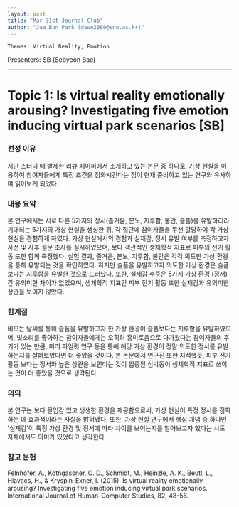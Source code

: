 ```yaml
---
layout: post
title: "Mar 31st Journal Club"
author: "Jae Eun Park (dawn2089@snu.ac.kr)"
---
```


    Themes: Virtual Reality, Emotion 


Presenters: SB (Seoyeon Bae)  <br>



-----------------


# Topic 1: Is virtual reality emotionally arousing? Investigating five emotion inducing virtual park scenarios [SB] 

### **선정 이유**

지난 스터디 때 발제한 리뷰 페이퍼에서 소개하고 있는 논문 중 하나로, 가상 현실을 이용하여 참여자들에게 특정 조건을 점화시킨다는 점이 현재 준비하고 있는 연구와 유사하여 읽어보게 되었다.

### **내용 요약**

본 연구에서는 서로 다른 5가지의 정서(즐거움, 분노, 지루함, 불안, 슬픔)를 유발하리라 기대되는 5가지의 가상 현실을 생성한 뒤, 각 집단에 참여자들을 무선 할당하여 각 가상 현실을 경험하게 하였다.
가상 현실에서의 경험과 실재감, 정서 유발 여부를 측정하고자 사전 및 사후 설문 조사를 실시하였으며, 보다 객관적인 생체학적 지표로 피부의 전기 활동 또한 함께 측정했다.
실험 결과, 즐거움, 분노, 지루함, 불안은 각각 의도한 가상 환경을 통해 유발되는 것을 확인하였다. 하지만 슬픔을 유발하고자 의도한 가상 환경은 슬픔보다는 지루함을 유발한 것으로 드러났다.
또한, 실재감 수준은 5가지 가상 환경 (정서) 간 유의미한 차이가 없었으며, 생체학적 지표인 피부 전기 활동 또한 실재감과 유의미한 상관을 보이지 않았다.

### **한계점**

비오는 날씨를 통해 슬픔을 유발하고자 한 가상 환경이 슬픔보다는 지루함을 유발하였으며, 빗소리를 좋아하는 참여자들에게는 오히려 흥미로움으로 다가왔다는 참여자들의 후기가 있는 만큼, 미리 파일럿 연구 등을 통해 해당 가상 환경이 정말 의도한 정서를 유발하는지를 살펴보았다면 더 좋았을 것이다.
본 논문에서 연구진 또한 지적했듯, 피부 전기 활동 보다는 정서와 높은 상관을 보인다는 것이 입증된 심박동이 생체학적 지표로 쓰이는 것이 더 좋았을 것으로 생각된다.

### **의의**

본 연구는 보다 몰입감 있고 생생한 환경을 제공함으로써, 가상 현실이 특정 정서를 점화하는 데 효과적이라는 사실을 밝혀냈다.
또한, 가상 현실 연구에서 핵심 개념 중 하나인 '실재감'이 특정 가상 환경 및 정서에 따라 차이를 보이는지를 알아보고자 했다는 시도 자체에서도 의미가 있었다고 생각한다. 

### **참고 문헌**

Felnhofer, A., Kothgassner, O. D., Schmidt, M., Heinzle, A. K., Beutl, L., Hlavacs, H., & Kryspin-Exner, I. (2015). Is virtual reality emotionally arousing? Investigating five emotion inducing virtual park scenarios. International Journal of Human-Computer Studies, 82, 48-56.
